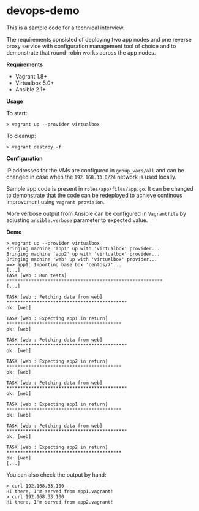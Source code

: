 # devops-demo

This is a sample code for a technical interview.

The requirements consisted of deploying two app nodes and one reverse proxy service with configuration management tool of choice and to demonstrate that round-robin works across the app nodes.

**Requirements**

- Vagrant 1.8+
- Virtualbox 5.0+
- Ansible 2.1+

**Usage**

To start:

```
> vagrant up --provider virtualbox
```

To cleanup:

```
> vagrant destroy -f
```

**Configuration**

IP addresses for the VMs are configured in ```group_vars/all``` and can be changed in case when the ```192.168.33.0/24``` network is used locally.

Sample app code is present in ```roles/app/files/app.go```. It can be changed to demonstrate that the code can be redeployed to achieve continous improvement using ```vagrant provision```.

More verbose output from Ansible can be configured in ```Vagrantfile``` by adjusting ```ansible.verbose``` parameter to expected value.

**Demo**

```
> vagrant up --provider virtualbox
Bringing machine 'app1' up with 'virtualbox' provider...
Bringing machine 'app2' up with 'virtualbox' provider...
Bringing machine 'web' up with 'virtualbox' provider...
==> app1: Importing base box 'centos/7'...
[...]
TASK [web : Run tests] *********************************************************
[...]

TASK [web : Fetching data from web] ********************************************
ok: [web]

TASK [web : Expecting app1 in return] ******************************************
ok: [web]

TASK [web : Fetching data from web] ********************************************
ok: [web]

TASK [web : Expecting app2 in return] ******************************************
ok: [web]

TASK [web : Fetching data from web] ********************************************
ok: [web]

TASK [web : Expecting app1 in return] ******************************************
ok: [web]

TASK [web : Fetching data from web] ********************************************
ok: [web]

TASK [web : Expecting app2 in return] ******************************************
ok: [web]
[...]
```

You can also check the output by hand:
```
> curl 192.168.33.100
Hi there, I'm served from app1.vagrant!
> curl 192.168.33.100
Hi there, I'm served from app2.vagrant!
```
